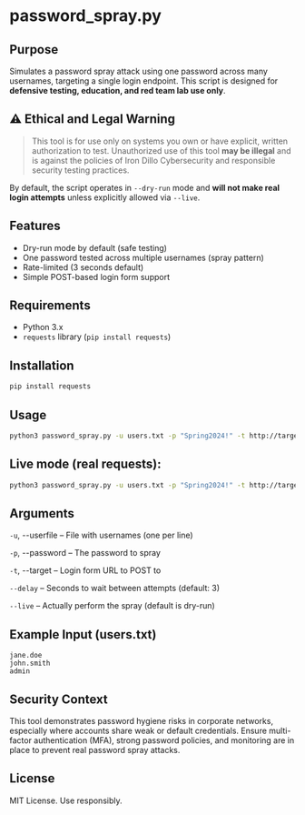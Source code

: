 # password_spray.py

## Purpose

Simulates a password spray attack using one password across many usernames, targeting a single login endpoint. This script is designed for **defensive testing, education, and red team lab use only**.

## ⚠ Ethical and Legal Warning

> This tool is for use only on systems you own or have explicit, written authorization to test.
> Unauthorized use of this tool **may be illegal** and is against the policies of Iron Dillo Cybersecurity and responsible security testing practices.

By default, the script operates in `--dry-run` mode and **will not make real login attempts** unless explicitly allowed via `--live`.

## Features

- Dry-run mode by default (safe testing)
- One password tested across multiple usernames (spray pattern)
- Rate-limited (3 seconds default)
- Simple POST-based login form support

## Requirements

- Python 3.x
- `requests` library (`pip install requests`)

## Installation

```bash
pip install requests
```
## Usage
```bash
python3 password_spray.py -u users.txt -p "Spring2024!" -t http://target.local/login
```
## Live mode (real requests):
```bash
python3 password_spray.py -u users.txt -p "Spring2024!" -t http://target.local/login --live
```
## Arguments
`-u`, --userfile – File with usernames (one per line)

`-p`, --password – The password to spray

`-t`, --target – Login form URL to POST to

`--delay` – Seconds to wait between attempts (default: 3)

`--live` – Actually perform the spray (default is dry-run)

## Example Input (users.txt)
```pgsql
jane.doe
john.smith
admin
```
## Security Context
This tool demonstrates password hygiene risks in corporate networks, especially where accounts share weak or default credentials. Ensure multi-factor authentication (MFA), strong password policies, and monitoring are in place to prevent real password spray attacks.

## License
MIT License. Use responsibly.
